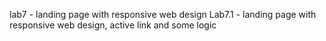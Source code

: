 lab7 - landing page with responsive web design
Lab7.1 - landing page with responsive web design, active link and some logic
